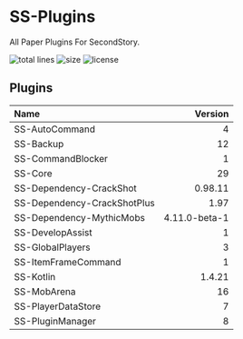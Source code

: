 # SS-Plugins
All Paper Plugins For SecondStory.

![total lines](https://img.shields.io/tokei/lines/github/SecondStoryServer/SS-Plugins) ![size](https://img.shields.io/github/repo-size/SecondStoryServer/SS-Plugins?label=size) ![license](https://img.shields.io/github/license/SecondStoryServer/SS-Plugins)

## Plugins

<!-- Generate Versions -->
| Name | Version |
|:-----|--------:|
| SS-AutoCommand | 4 |
| SS-Backup | 12 |
| SS-CommandBlocker | 1 |
| SS-Core | 29 |
| SS-Dependency-CrackShot | 0.98.11 |
| SS-Dependency-CrackShotPlus | 1.97 |
| SS-Dependency-MythicMobs | 4.11.0-beta-1 |
| SS-DevelopAssist | 1 |
| SS-GlobalPlayers | 3 |
| SS-ItemFrameCommand | 1 |
| SS-Kotlin | 1.4.21 |
| SS-MobArena | 16 |
| SS-PlayerDataStore | 7 |
| SS-PluginManager | 8 |
<!-- Generate Versions -->
